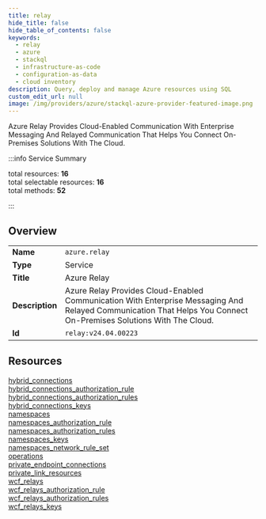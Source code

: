 ```yaml
---
title: relay
hide_title: false
hide_table_of_contents: false
keywords:
  - relay
  - azure
  - stackql
  - infrastructure-as-code
  - configuration-as-data
  - cloud inventory
description: Query, deploy and manage Azure resources using SQL
custom_edit_url: null
image: /img/providers/azure/stackql-azure-provider-featured-image.png
---
```


Azure Relay Provides Cloud-Enabled Communication With Enterprise Messaging And Relayed Communication That Helps You Connect On-Premises Solutions With The Cloud.  
    
:::info Service Summary

<div class="row">
<div class="providerDocColumn">
<span>total resources:&nbsp;<b>16</b></span><br />
<span>total selectable resources:&nbsp;<b>16</b></span><br />
<span>total methods:&nbsp;<b>52</b></span><br />
</div>
</div>

:::

## Overview
<table><tbody>
<tr><td><b>Name</b></td><td><code>azure.relay</code></td></tr>
<tr><td><b>Type</b></td><td>Service</td></tr>
<tr><td><b>Title</b></td><td>Azure Relay</td></tr>
<tr><td><b>Description</b></td><td>Azure Relay Provides Cloud-Enabled Communication With Enterprise Messaging And Relayed Communication That Helps You Connect On-Premises Solutions With The Cloud.</td></tr>
<tr><td><b>Id</b></td><td><code>relay:v24.04.00223</code></td></tr>
</tbody></table>

## Resources
<div class="row">
<div class="providerDocColumn">
<a href="/providers/azure/relay/hybrid_connections/">hybrid_connections</a><br />
<a href="/providers/azure/relay/hybrid_connections_authorization_rule/">hybrid_connections_authorization_rule</a><br />
<a href="/providers/azure/relay/hybrid_connections_authorization_rules/">hybrid_connections_authorization_rules</a><br />
<a href="/providers/azure/relay/hybrid_connections_keys/">hybrid_connections_keys</a><br />
<a href="/providers/azure/relay/namespaces/">namespaces</a><br />
<a href="/providers/azure/relay/namespaces_authorization_rule/">namespaces_authorization_rule</a><br />
<a href="/providers/azure/relay/namespaces_authorization_rules/">namespaces_authorization_rules</a><br />
<a href="/providers/azure/relay/namespaces_keys/">namespaces_keys</a><br />
</div>
<div class="providerDocColumn">
<a href="/providers/azure/relay/namespaces_network_rule_set/">namespaces_network_rule_set</a><br />
<a href="/providers/azure/relay/operations/">operations</a><br />
<a href="/providers/azure/relay/private_endpoint_connections/">private_endpoint_connections</a><br />
<a href="/providers/azure/relay/private_link_resources/">private_link_resources</a><br />
<a href="/providers/azure/relay/wcf_relays/">wcf_relays</a><br />
<a href="/providers/azure/relay/wcf_relays_authorization_rule/">wcf_relays_authorization_rule</a><br />
<a href="/providers/azure/relay/wcf_relays_authorization_rules/">wcf_relays_authorization_rules</a><br />
<a href="/providers/azure/relay/wcf_relays_keys/">wcf_relays_keys</a><br />
</div>
</div>
